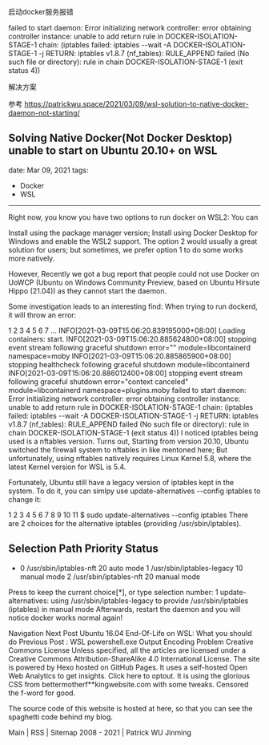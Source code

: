 启动docker服务报错

failed to start daemon: Error initializing network controller: error obtaining controller instance: unable to add return rule in DOCKER-ISOLATION-STAGE-1 chain:  (iptables failed: iptables --wait -A DOCKER-ISOLATION-STAGE-1 -j RETURN: iptables v1.8.7 (nf_tables):  RULE_APPEND failed (No such file or directory): rule in chain DOCKER-ISOLATION-STAGE-1
 (exit status 4))

解决方案

参考
https://patrickwu.space/2021/03/09/wsl-solution-to-native-docker-daemon-not-starting/

Solving Native Docker(Not Docker Desktop) unable to start on Ubuntu 20.10+ on WSL
---
date: Mar 09, 2021
tags:
- Docker
- WSL
---
Right now, you know you have two options to run docker on WSL2: You can

Install using the package manager version;
Install using Docker Desktop for Windows and enable the WSL2 support.
The option 2 would usually a great solution for users; but sometimes, we prefer option 1 to do some works more natively.

However, Recently we got a bug report that people could not use Docker on UoWCP (Ubuntu on Windows Community Preview, based on Ubuntu Hirsute Hippo (21.04)) as they cannot start the daemon.

Some investigation leads to an interesting find: When trying to run dockerd, it will throw an error:

1
2
3
4
5
6
7
...
INFO[2021-03-09T15:06:20.839195000+08:00] Loading containers: start.
INFO[2021-03-09T15:06:20.885624800+08:00] stopping event stream following graceful shutdown  error="<nil>" module=libcontainerd namespace=moby
INFO[2021-03-09T15:06:20.885865900+08:00] stopping healthcheck following graceful shutdown  module=libcontainerd
INFO[2021-03-09T15:06:20.886012400+08:00] stopping event stream following graceful shutdown  error="context canceled" module=libcontainerd namespace=plugins.moby
failed to start daemon: Error initializing network controller: error obtaining controller instance: unable to add return rule in DOCKER-ISOLATION-STAGE-1 chain:  (iptables failed: iptables --wait -A DOCKER-ISOLATION-STAGE-1 -j RETURN: iptables v1.8.7 (nf_tables):  RULE_APPEND failed (No such file or directory): rule in chain DOCKER-ISOLATION-STAGE-1
 (exit status 4))
I noticed iptables being used is a nftables version. Turns out, Starting from version 20.10, Ubuntu switched the firewall system to nftables in like mentoned here; But unfortunately, using nftables natively requires Linux Kernel 5.8, where the latest Kernel version for WSL is 5.4.

Fortunately, Ubuntu still have a legacy version of iptables kept in the system. To do it, you can simlpy use update-alternatives --config iptables to change it:

1
2
3
4
5
6
7
8
9
10
11
$ sudo update-alternatives --config iptables
There are 2 choices for the alternative iptables (providing /usr/sbin/iptables).

  Selection    Path                       Priority   Status
------------------------------------------------------------
* 0            /usr/sbin/iptables-nft      20        auto mode
  1            /usr/sbin/iptables-legacy   10        manual mode
  2            /usr/sbin/iptables-nft      20        manual mode

Press <enter> to keep the current choice[*], or type selection number: 1
update-alternatives: using /usr/sbin/iptables-legacy to provide /usr/sbin/iptables (iptables) in manual mode
Afterwards, restart the daemon and you will notice docker works normal again!

Navigation
Next Post Ubuntu 16.04 End-Of-Life on WSL: What you should do
Previous Post : WSL powershell.exe Output Encoding Problem
Creative Commons License
Unless specified, all the articles are licensed under a Creative Commons Attribution-ShareAlike 4.0 International License.
The site is powered by Hexo hosted on GitHub Pages.
It uses a self-hosted Open Web Analytics to get insights. Click here to optout.
It is using the glorious CSS from bettermotherf**kingwebsite.com with some tweaks. Censored the f-word for good.

The source code of this website is hosted at here, so that you can see the spaghetti code behind my blog.

Main | RSS | Sitemap
2008 - 2021 | Patrick WU Jinming